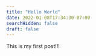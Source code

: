 ```yaml
---
title: "Hello World"
date: 2022-01-08T17:34:30-07:00
searchHidden: false
draft: false
---
```


This is my first post!!!
